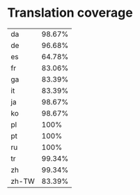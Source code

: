 # Translation coverage

<table>
    <tr><td>da</td><td>98.67%</td></tr>
    <tr><td>de</td><td>96.68%</td></tr>
    <tr><td>es</td><td>64.78%</td></tr>
    <tr><td>fr</td><td>83.06%</td></tr>
    <tr><td>ga</td><td>83.39%</td></tr>
    <tr><td>it</td><td>83.39%</td></tr>
    <tr><td>ja</td><td>98.67%</td></tr>
    <tr><td>ko</td><td>98.67%</td></tr>
    <tr><td>pl</td><td>100%</td></tr>
    <tr><td>pt</td><td>100%</td></tr>
    <tr><td>ru</td><td>100%</td></tr>
    <tr><td>tr</td><td>99.34%</td></tr>
    <tr><td>zh</td><td>99.34%</td></tr>
    <tr><td>zh-TW</td><td>83.39%</td></tr>
</table>